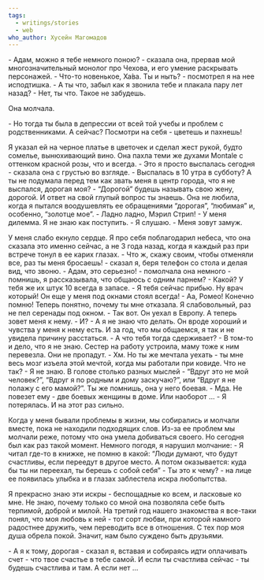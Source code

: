 ```yaml
---
tags:
  - writings/stories
  - web
who_author: Хусейн Магомадов
---
```

\- Адам, можно я тебе немного поною? - сказала она, прервав мой многозначительный монолог про Чехова, и его умение раскрывать персонажей.
\- Что-то новенькое, Ха́ва. Ты и ныть? - посмотрел я на нее исподтишка.
\- А ты что, забыл как я звонила тебе и плакала пару лет назад?
\- Нет, ты что. Такое не забудешь.

Она молчала.

\- Но тогда ты была в депрессии от всей той учебы и проблем с родственниками. А сейчас? Посмотри на себя - цветешь и пахнешь!

Я указал ей на черное платье в цветочек и сделал жест рукой, будто сомелье, вынюхивающий вино. Она пахла теми же духами Montale с оттенком красной розы, что и всегда.
\- Это я просто выспалась сегодня - сказала она с грустью во взгляде.
\- Выспалась в 10 утра в субботу? А ты не подумала перед тем как звать меня в центр города, что я не выспался, дорогая моя?
\- “Дорогой” будешь называть свою жену, дорогой. И ответ на свой глупый вопрос ты знаешь.
Она не любила, когда я пытался воодушевлять ее обращениями “дорогая”, “любимая” и, особенно, “золотце мое”.
\- Ладно ладно, Мэрил Стрип!
\- У меня дилемма. Я не знаю как поступить.
\- Я слушаю.
\- Меня зовут замуж.

У меня слабо екнуло сердце. Я про себя поблагодарил небеса, что она сказала это именно сейчас, а не 3 года назад, когда я каждый раз при встрече тонул в ее карих глазах.
\- Что ж, скажу своим, чтобы отменяли все, раз ты меня бросаешь! - сказал я, беря телефон со стола и делая вид, что звоню.
\- Адам, это серьезно! - помолчала она немного - помнишь, я рассказывала, что общаюсь с одним парнем?
\- Какой? У тебя же их штук 10 всегда в запасе.
\- Я тебя сейчас прибью. Ну врач который! Он еще у меня под окнами стоял всегда!
\- Аа, Ромео! Конечно помню! Теперь понятно, почему ты мне отказала. Я слабовольный, раз не пел серенады под окном.
\- Так вот. Он уехал в Европу. А теперь зовет меня к нему.
\- И?
\- А я не знаю что делать. Он вроде хороший и чувства у меня к нему есть. И за год, что мы общаемся, я так и не увидела причину расстаться.
\- А что тебя тогда сдерживает?
\- В том-то и дело, что я не знаю. Сестер на работу устроила, маму тоже к ним перевезла. Они не пропадут.
\- Хм. Но ты же мечтала уехать - ты мне весь мозг изъела этой мечтой, когда мы работали при ковиде. Что не так?
\- Я не знаю. В голове столько разных мыслей - “Вдруг это не мой человек?”, “Вдруг я по родным и дому заскучаю?”, или “Вдруг я не полажу с его мамой?”. Ты же помнишь, она у него боевая.
\- Мда. Не повезет ему - две боевых женщины в доме. Или наоборот …
\- Я потерялась. И на этот раз сильно.

Когда у меня бывали проблемы в жизни, мы собирались и молчали вместе, пока не находили подходящих слов. Из-за ее проблем мы молчали реже, потому что она умела добиваться своего. Но сегодня был как раз такой момент.
Немного погодя, я нарушил молчание:
\- Я читал где-то в книжке, не помню в какой: “Люди думают, что будут счастливы, если переедут в другое место. А потом оказывается: куда бы ты ни переехал, ты берешь с собой себя”
\- Ты это к чему? - на лице ее появилась улыбка и в глазах заблестела искра любопытства.

Я прекрасно знаю эти искры - беспощадные ко всем, и ласковые ко мне. Не знаю, почему только со мной она позволяла себе быть терпимой, доброй и милой. На третий год нашего знакомства я все-таки понял, что моя любовь к ней - тот сорт любви, при которой намного радостнее дружить, чем переводить все в отношения. С тех пор моя душа обрела покой. Значит, нам было суждено быть друзьями.

\- А я к тому, дорогая - сказал я, вставая и собираясь идти оплачивать счет - что твое счастье в тебе самой. И если ты счастлива сейчас - ты будешь счастлива и там. А если нет …